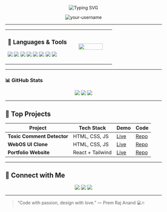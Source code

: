 

<p align="center">
  <img src="https://readme-typing-svg.demolab.com?font=Fira+Code&pause=1000&center=true&width=435&lines=Turning+Ideas+Into+UI+Magic!;React+Enthusiast+%F0%9F%92%BB;Frontend+Developer+%F0%9F%93%8A;Lifelong+Learner+%E2%9C%8C%EF%B8%8F" alt="Typing SVG" />
</p>



<p align="center">
  <img src="https://komarev.com/ghpvc/?username=your-username&label=Profile%20views&color=0e75b6&style=flat" alt="your-username" />
</p>

---

<table width="100%">
  <tr>
    <td width="60%" valign="top">
      
### 🧰 Languages & Tools

<p>
  <img src="https://img.shields.io/badge/React-20232A?style=for-the-badge&logo=react&logoColor=61DAFB"/>
  <img src="https://img.shields.io/badge/JavaScript-F0DB4F?style=for-the-badge&logo=javascript&logoColor=black"/>
  <img src="https://img.shields.io/badge/HTML5-E34C26?style=for-the-badge&logo=html5&logoColor=white"/>
  <img src="https://img.shields.io/badge/CSS3-1572B6?style=for-the-badge&logo=css3&logoColor=white"/>
  <img src="https://img.shields.io/badge/Tailwind-06B6D4?style=for-the-badge&logo=tailwind-css&logoColor=white"/>
  <img src="https://img.shields.io/badge/Git-F05032?style=for-the-badge&logo=git&logoColor=white"/>
  <img src="https://img.shields.io/badge/GitHub-100000?style=for-the-badge&logo=github&logoColor=white"/>
  <img src="https://img.shields.io/badge/VSCode-007ACC?style=for-the-badge&logo=visual-studio-code&logoColor=white"/>
</p>

</td>

<td width="40%" align="center">
  <img src="https://cdn.dribbble.com/users/1162077/screenshots/3848914/programmer.gif" width="80%" />
</td>
</tr>
</table>

---

### 📊 GitHub Stats

<p align="center">
  <img src="https://github-readme-stats.vercel.app/api?username=your-username&show_icons=true&theme=react&hide_border=false" />
  <img src="https://github-readme-streak-stats.herokuapp.com/?user=your-username&theme=react" />
  <img src="https://github-readme-stats.vercel.app/api/top-langs/?username=your-username&layout=compact&theme=react" />
</p>

---

## 🚀 Top Projects

<p align="center">
  
| Project | Tech Stack | Demo | Code |
|--------|------------|------|------|
| **Toxic Comment Detector** | HTML, CSS, JS | [Live](https://your-live-url.com) | [Repo](https://github.com/your-username/toxic-chat) |
| **WebOS UI Clone** | HTML, CSS, JS | [Live](https://your-live-url.com) | [Repo](https://github.com/your-username/web-os) |
| **Portfolio Website** | React + Tailwind | [Live](https://yourportfolio.com) | [Repo](https://github.com/your-username/portfolio) |

</p>

---

## 🤝 Connect with Me

<p align="center">
  <a href="https://linkedin.com/in/your-linkedin"><img src="https://img.shields.io/badge/LinkedIn-blue?style=for-the-badge&logo=linkedin&logoColor=white"/></a>
  <a href="mailto:youremail@example.com"><img src="https://img.shields.io/badge/Gmail-red?style=for-the-badge&logo=gmail&logoColor=white"/></a>
  <a href="https://yourportfolio.com"><img src="https://img.shields.io/badge/Portfolio-121212?style=for-the-badge&logo=vercel&logoColor=white"/></a>
</p>

---

> “Code with passion, design with love.” — Prem Raj Anand 💻🔥
